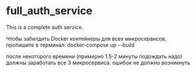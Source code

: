 # full_auth_service
 
This is a complete auth service.

Чтобы забилдить Docker контейнеры для всех микросервисов, пропишите в терминал:
docker-compose up --build

после некоторого времени (примерно 1.5-2 минуты подождать надо) должны заработать все 3 микросервиса. ошибок не должно возникнуть
